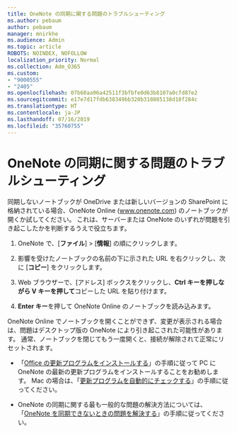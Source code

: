```yaml
---
title: OneNote の同期に関する問題のトラブルシューティング
ms.author: pebaum
author: pebaum
manager: mnirkhe
ms.audience: Admin
ms.topic: article
ROBOTS: NOINDEX, NOFOLLOW
localization_priority: Normal
ms.collection: Adm_O365
ms.custom:
- "9000555"
- "2405"
ms.openlocfilehash: 07b60aa96a42511f3bfbfe0d63b8107a0cfd87e2
ms.sourcegitcommit: e17e7d17fdb638349bb320b318085138d18f284c
ms.translationtype: HT
ms.contentlocale: ja-JP
ms.lasthandoff: 07/16/2019
ms.locfileid: "35760755"
---
```

# <a name="troubleshoot-onenote-sync-issues"></a>OneNote の同期に関する問題のトラブルシューティング

同期しないノートブックが OneDrive または新しいバージョンの SharePoint に格納されている場合、OneNote Online (www.onenote.com) のノートブックが開くか試してください。 これは、サーバーまたは OneNote のいずれが問題を引き起こしたかを判断するうえで役立ちます。

1. OneNote で、[**ファイル**]  >  [**情報**] の順にクリックします。

2. 影響を受けたノートブックの名前の下に示された URL を右クリックし、次に [**コピー**] をクリックします。

3. Web ブラウザーで、[アドレス] ボックスをクリックし、**Ctrl キーを押しながら V キーを押して**コピーした URL を貼り付けます。

4. **Enter キー**を押して OneNote Online のノートブックを読み込みます。

OneNote Online でノートブックを開くことができず、変更が表示される場合は、問題はデスクトップ版の OneNote により引き起こされた可能性があります。 通常、ノートブックを閉じてもう一度開くと、接続が解除されて正常にリセットされます。

* 「[Office の更新プログラムをインストールする](https://support.office.com/article/Install-Office-updates-2ab296f3-7f03-43a2-8e50-46de917611c5)」の手順に従って PC に OneNote の最新の更新プログラムをインストールすることをお勧めします。 Mac の場合は、「[更新プログラムを自動的にチェックする](https://support.office.com/article/update-office-for-mac-automatically-bfd1e497-c24d-4754-92ab-910a4074d7c1)」の手順に従ってください。

* OneNote の同期に関する最も一般的な問題の解決方法については、「[OneNote を同期できないときの問題を解決する](https://support.office.com/article/Fix-issues-when-you-can-t-sync-OneNote-299495ef-66d1-448f-90c1-b785a6968d45)」の手順に従ってください。

